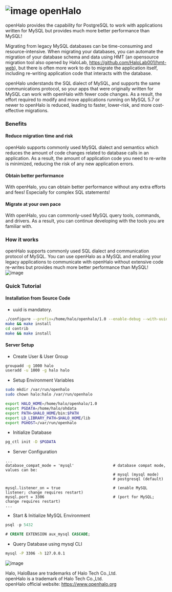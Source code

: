 # ![image](logo.png) openHalo
openHalo provides the capability for PostgreSQL to work with applications written for MySQL but provides much more better performance than MySQL!

Migrating from legacy MySQL databases can be time-consuming and resource-intensive. When migrating your databases, you can automate the migration of your database schema and data using HMT (an opensource migration tool also opened by HaloLab, https://github.com/HaloLab001/hmt-web), but there is often more work to do to migrate the application itself, including re-writing application code that interacts with the database.

openHalo understands the SQL dialect of MySQL, and supports the same communications protocol, so your apps that were originally written for MySQL can work with openHalo with fewer code changes. As a result, the effort required to modify and move applications running on MySQL 5.7 or newer to openHalo is reduced, leading to faster, lower-risk, and more cost-effective migrations.


### Benefits
#### Reduce migration time and risk
openHalo supports commonly used MySQL dialect and semantics which reduces the amount of code changes related to database calls in an application. As a result, the amount of application code you need to re-write is minimized, reducing the risk of any new application errors.

#### Obtain better performance
With openHalo, you can obtain better performance without any extra efforts and fees! Especially for complex SQL statements!

#### Migrate at your own pace
With openHalo, you can commonly-used MySQL query tools, commands, and drivers. As a result, you can continue developing with the tools you are familiar with.


### How it works
openHalo supports commonly used SQL dialect and communication protocol of MySQL. You can use openHalo as a MySQL and enabling your legacy applications to communicate with openHalo without extensive code re-writes but provides much more better performance than MySQL!
![image](how%20it%20works.png)

### Quick Tutorial
#### Installation from Source Code
- uuid is mandatory.

```sh
./configure --prefix=/home/halo/openhalo/1.0 --enable-debug --with-uuid=ossp --with-icu CFLAGS=-O2
make && make install
cd contrib
make && make install
```

#### Server Setup
- Create User & User Group
```sh
groupadd -g 1000 halo
useradd -u 1000 -g halo halo
```

- Setup Environment Variables
```sh
sudo mkdir /var/run/openhalo
sudo chown halo:halo /var/run/openhalo

export HALO_HOME=/home/halo/openhalo/1.0
export PGDATA=/home/halo/ohdata
export PATH=$HALO_HOME/bin:$PATH
export LD_LIBRARY_PATH=$HALO_HOME/lib
export PGHOST=/var/run/openhalo
```

- Initialize Database
```sh
pg_ctl init -D $PGDATA
```

- Server Configuration
```
...
database_compat_mode = 'mysql'                 # database compat mode, values can be:
                                               # mysql (mysql mode)
                                               # postgresql (default)

mysql.listener_on = true                       # (enable MySQL listener; change requires restart)
mysql.port = 3306                              # (port for MySQL; change requires restart)
...
```

- Start & Initialize MySQL Environment
```sql
psql -p 5432

# CREATE EXTENSION aux_mysql CASCADE;
```

- Query Database using mysql CLI
```sh
mysql -P 3306 -h 127.0.0.1 
```
![image](openhalo_q1.png)

Halo, HaloBase are trademarks of Halo Tech Co.,Ltd. <br/>
openHalo is a trademark of Halo Tech Co.,Ltd. <br/>
openHalo official website: https://www.openhalo.org

